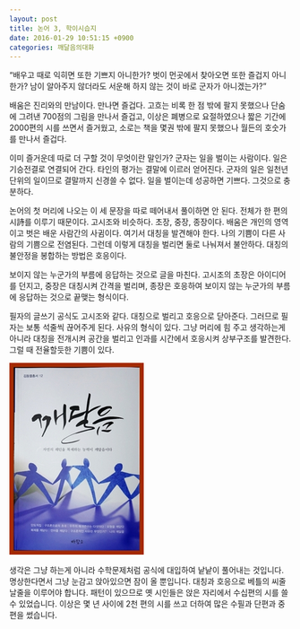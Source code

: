 ```yaml
---
layout: post
title: 논어 3, 학이시습지
date: 2016-01-29 10:51:15 +0900
categories: 깨달음의대화
---
```

“배우고 때로 익히면 또한 기쁘지 아니한가? 벗이 먼곳에서 찾아오면 또한 즐겁지 아니한가? 남이 알아주지 않더라도 서운해 하지 않는 것이 바로 군자가 아니겠는가?” 

  


배움은 진리와의 만남이다. 만나면 즐겁다. 고흐는 비록 한 점 밖에 팔지 못했으나 단숨에 그려낸 700점의 그림을 만나서 즐겁고, 이상은 폐병으로 요절하였으나 짧은 기간에 2000편의 시를 쓰면서 즐거웠고, 소로는 책을 몇권 밖에 팔지 못했으나 월든의 호숫가를 만나서 즐겁다. 

  


이미 즐거운데 따로 더 구할 것이 무엇이란 말인가? 군자는 일을 벌이는 사람이다. 일은 기승전결로 연결되어 간다. 타인의 평가는 결말에 이르러 얻어진다. 군자의 일은 일천년 단위의 일이므로 결말까지 신경쓸 수 없다. 일을 벌이는데 성공하면 기쁘다. 그것으로 충분하다. 

  


논어의 첫 머리에 나오는 이 세 문장을 따로 떼어내서 풀이하면 안 된다. 전체가 한 편의 시詩를 이루기 때문이다. 고시조와 비슷하다. 초장, 중장, 종장이다. 배움은 개인의 영역이고 벗은 배운 사람간의 사귐이다. 여기서 대칭을 발견해야 한다. 나의 기쁨이 다른 사람의 기쁨으로 전염된다. 그런데 이렇게 대칭을 벌리면 둘로 나눠져서 불안하다. 대칭의 불안정을 봉합하는 방법은 호응이다. 

  


보이지 않는 누군가의 부름에 응답하는 것으로 글을 마친다. 고시조의 초장은 아이디어를 던지고, 중장은 대칭시켜 간격을 벌리며, 종장은 호응하여 보이지 않는 누군가의 부름에 응답하는 것으로 끝맺는 형식이다. 

  


필자의 글쓰기 공식도 고시조와 같다. 대칭으로 벌리고 호응으로 닫아준다. 그러므로 필자는 보통 석줄씩 끊어주게 된다. 사유의 형식이 있다. 그냥 머리에 힘 주고 생각하는게 아니라 대칭을 전개시켜 공간을 벌리고 인과를 시간에서 호응시켜 상부구조를 발견한다. 그럴 때 전율할듯한 기쁨이 있다.

  


  



<img src="files/attach/images/198/893/667/aDSC01523.JPG" alt="aDSC01523.JPG" width="240" height="342" />   


  


생각은 그냥 하는게 아니라 수학문제처럼 공식에 대입하여 낱낱이 풀어내는 것입니다. 명상한다면서 그냥 눈감고 앉아있으면 잠이 올 뿐입니다. 대칭과 호응으로 베틀의 씨줄날줄을 이루어야 합니다. 패턴이 있으므로 옛 시인들은 앉은 자리에서 수십편의 시를 쓸 수 있었습니다. 이상은 몇 년 사이에 2천 편의 시를 쓰고 더하여 많은 수필과 단편과 중편을 썼습니다.